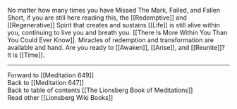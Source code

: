 No matter how many times you have Missed The Mark, Failed, and Fallen Short, if you are still here reading this, the [[Redemptive]] and [[Regenerative]] Spirit that creates and sustains [[Life]] is still alive within you, continuing to live you and breath you. [[There Is More Within You Than You Could Ever Know]]. Miracles of redemption and transformation are available and hand. Are you ready to [[Awaken]], [[Arise]], and [[Reunite]]? It is [[Time]]. 

___

Forward to [[Meditation 649]]  
Back to [[Meditation 647]]  
Back to table of contents [[The Lionsberg Book of Meditations]]  
Read other [[Lionsberg Wiki Books]] 